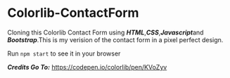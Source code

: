 # Colorlib-ContactForm

Cloning this Colorlib Contact Form using ***HTML***,***CSS***,***Javascript***and ***Bootstrap***.This is my verision of the contact form in a pixel perfect design. 

Run `npm start` to see it in your browser

***Credits Go To:*** https://codepen.io/colorlib/pen/KVoZyv